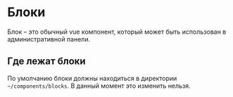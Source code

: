 # Блоки

Блок – это обычный vue компонент, который может быть использован в административной панели.

## Где лежат блоки

По умолчанию блоки должны находиться в директории `~/components/blocks`. В данный момент это изменить нельзя.
